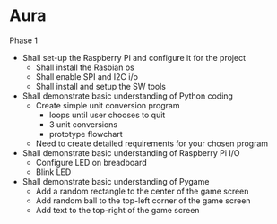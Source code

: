 # Aura

Phase 1 
- Shall set-up the Raspberry Pi and configure it for the project 
	- Shall install the Rasbian os 
	- Shall enable SPI and I2C i/o 
	- Shall install and setup the SW tools 
- Shall demonstrate basic understanding of Python coding 
	- Create simple unit conversion program 
		- loops until user chooses to quit 
		- 3 unit conversions 
		- prototype flowchart 
	- Need to create detailed requirements for your chosen program
- Shall demonstrate basic understanding of Raspberry Pi I/O 
	- Configure LED on breadboard 
	- Blink LED 
- Shall demonstrate basic understanding of Pygame 
	- Add a random rectangle to the center of the game screen 
	- Add random ball to the top-left corner of the game screen 
	- Add text to the top-right of the game screen 
